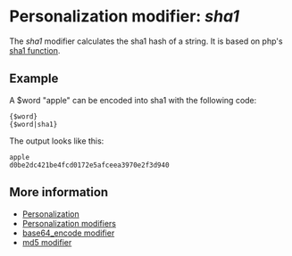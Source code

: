 # Personalization modifier: *sha1*

The *sha1* modifier calculates the sha1 hash of a string. It is based on 
php's [sha1 function](http://php.net/manual/en/function.sha1.php).

## Example

A $word "apple" can be encoded into 
sha1 with the following code:

    {$word}
    {$word|sha1}
    
The output looks like this:

    apple
    d0be2dc421be4fcd0172e5afceea3970e2f3d940

## More information

* [Personalization](./personalization)
* [Personalization modifiers](./personalization-modifiers)
* [base64_encode modifier](./personalization-modifiers-base64_encode)
* [md5 modifier](./personalization-modifiers-sha1)

